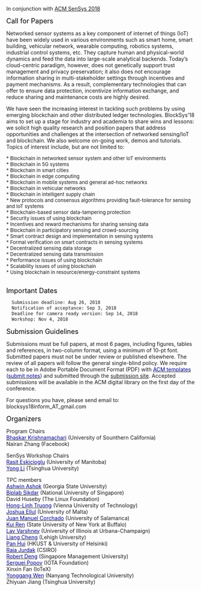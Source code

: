In conjunction with [ACM SenSys 2018](http://sensys.acm.org/2018/)

<font color="black" size="4"> Call for Papers </font>

Networked sensor systems as a key component of internet of things (IoT) have been widely used in various environments such as smart home, smart building, vehicular network, wearable computing, robotics systems, industrial control systems, etc. They capture human and physical-world dynamics and feed the data into large-scale analytical backends. Today’s cloud-centric paradigm, however, does not genetically support trust management and privacy preservation; it also does not encourage information sharing in multi-stakeholder settings through incentives and payment mechanisms. As a result, complementary technologies that can offer to ensure data protection, incentivize information exchange, and reduce sharing and maintenance costs are highly desired.

We have seen the increasing interest in tackling such problems by using emerging blockchain and other distributed ledger technologies. BlockSys’18 aims to set up a stage for industry and academia to share wins and lessons: we solicit high quality research and position papers that address opportunities and challenges at the intersection of networked sensing/IoT and blockchain. We also welcome on-going work, demos and tutorials. Topics of interest include, but are not limited to:

  <font size="2.75">
  * Blockchain in networked sensor system and other IoT environments<br/>
  * Blockchain in 5G systems<br/>
  * Blockchain in smart cities<br/>
  * Blockchain in edge computing<br/>
  * Blockchain in mobile systems and general ad-hoc networks<br/>
  * Blockchain in vehicular networks<br/>
  * Blockchain in intelligent supply chain<br/>
  * New protocols and consensus algorithms providing fault-tolerance for sensing and IoT systems<br/>
  * Blockchain-based sensor data-tampering protection<br/>
  * Security issues of using blockchain<br/>
  * Incentives and reward mechanisms for sharing sensing data<br/>
  * Blockchain in participatory sensing and crowd-sourcing<br/>
  * Smart contract design and implementation in sensing systems<br/>
  * Formal verification on smart contracts in sensing systems<br/>
  * Decentralized sensing data storage<br/>
  * Decentralized sensing data transmission<br/> 
  * Performance issues of using blockchain<br/>
  * Scalability issues of using blockchain<br/>
  * Using blockchain in resource/energy-constraint systems<br/>
  </font><br/>
  
<font color="black" size="4"> Important Dates </font> 
```markdown
  Submission deadline: Aug 26, 2018
  Notification of acceptance: Sep 3, 2018
  Deadline for camera ready version: Sep 14, 2018
  Workshop: Nov 4, 2018
```

<font color="black" size="4"> Submission Guidelines </font> 

Submissions must be full papers, at most 6 pages, including figures, tables and references, in two-column format, using a minimum of 10-pt font. Submitted papers must not be under review or published elsewhere. The review of all papers will follow the general single-blind policy. We require each to be in Adobe Portable Document Format (PDF) with [<font color="darkblue">ACM templates</font>](https://www.acm.org/publications/proceedings-template) ([<font color="darkblue">submit notes</font>](http://sensys.acm.org/2018/resources/documents/HowTo.pdf)) and submitted through the [submission site](https://blocksys18.hotcrp.com/). Accepted submissions will be available in the ACM digital library on the first day of the conference.

For questions you have, please send email to: blocksys18inform_AT_gmail.com

<font color="black" size="4"> Organizers </font> 

Program Chairs<br/>
  [<font color="darkblue">Bhaskar Krishnamachari</font>](http://ceng.usc.edu/~bkrishna/) (University of Sounthern California)<br/>
  Nairan Zhang (Facebook)<br/>
  
SenSys Workshop Chairs<br/>
  [<font color="darkblue">Rasit Eskicioglu</font>](http://www.cs.umanitoba.ca/~rasit/) (University of Manitoba)<br/>
  [<font color="darkblue">Yong Li</font>](http://www.tsinghua.edu.cn/publish/eeen/3784/2014/20140822095535708666236/20140822095535708666236_.html) (Tsinghua University)<br/>

TPC members<br/>
  [<font color="darkblue">Ashwin Ashok</font>](https://grid.cs.gsu.edu/~aashok/) (Georgia State University)<br/>
  [<font color="darkblue">Biplab Sikdar</font>](https://www.ece.nus.edu.sg/stfpage/bsikdar/) (National University of Singapore)<br/>
  David Huseby (The Linux Foundation)<br/>
  [<font color="darkblue">Hong-Linh Truong</font>](http://www.infosys.tuwien.ac.at/staff/truong/) (Vienna University of Technology)<br/>
  [<font color="darkblue">Joshua Ellul</font>](http://staff.um.edu.mt/joshua.ellul/) (University of Malta)<br/>
  [<font color="darkblue">Juan Manuel Corchado</font>](https://bisite.usal.es/en/corchado) (University of Salamanca)<br/>
  [<font color="darkblue">Kui Ren</font>](https://www.acsu.buffalo.edu/~kuiren/) (State University of New York at Buffalo)<br/>
  [<font color="darkblue">Lav Varshney</font>](http://www.varshney.csl.illinois.edu/) (University of Illinois at Urbana-Champaign)<br/>
  [<font color="darkblue">Liang Cheng</font>](http://liangcheng.info/) (Lehigh University)<br/>
  [<font color="darkblue">Pan Hui</font>](https://www.cse.ust.hk/~panhui/) (HKUST & University of Helsinki)<br/>
  [<font color="darkblue">Raja Jurdak</font>](https://people.csiro.au/J/R/Raja-Jurdak) (CSIRO)<br/>
  [<font color="darkblue">Robert Deng</font>](http://www.mysmu.edu/faculty/robertdeng/) (Singapore Management University)<br/> 
  [<font color="darkblue">Serguei Popov</font>](https://blog.iota.org/@serguei.popov) (IOTA Foundation)<br/>
  Xinxin Fan (IoTeX)<br/>
  [<font color="darkblue">Yonggang Wen</font>](http://www.ntu.edu.sg/home/ygwen/) (Nanyang Technological University)<br/>
  Zhiyuan Jiang (Tsinghua University)<br/>
